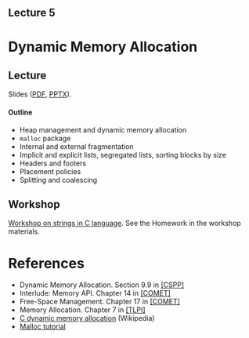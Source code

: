Lecture 5
---

# Dynamic Memory Allocation

## Lecture

Slides ([PDF](OS_Lecture_05.pdf), [PPTX](OS_Lecture_05.pptx)).

#### Outline

* Heap management and dynamic memory allocation
* `malloc` package
* Internal and external fragmentation
* Implicit and explicit lists, segregated lists, sorting blocks by size
* Headers and footers
* Placement policies
* Splitting and coalescing

## Workshop

[Workshop on strings in C language](strings/workshop.md).
See the Homework in the workshop materials.

# References

* Dynamic Memory Allocation. Section 9.9 in [[CSPP]](../../books.md)
* Interlude: Memory API. Chapter 14 in [[COMET]](../../books.md)
* Free-Space Management. Chapter 17 in [[COMET]](../../books.md)
* Memory Allocation. Chapter 7 in [[TLPI]](../../books.md)
* [C dynamic memory allocation](https://en.wikipedia.org/wiki/C_dynamic_memory_allocation) (Wikipedia)
* [Malloc tutorial](https://danluu.com/malloc-tutorial/)
